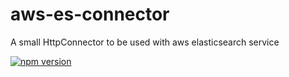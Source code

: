 # aws-es-connector
A small HttpConnector to be used with aws elasticsearch service

[![npm version](https://badge.fury.io/js/awsesconnector.svg)](https://badge.fury.io/js/awsesconnector)
